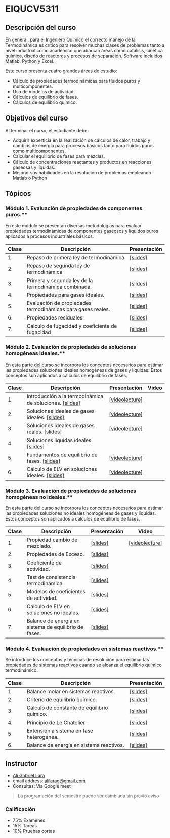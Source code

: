 # EIQUCV5311

## Descripción del curso

En general, para el Ingeniero Químico el correcto manejo de la Termodinámica es crítico para resolver muchas clases de problemas tanto a nivel industrial como académico que abarcan áreas como catálisis, cinética química, diseño de reactores y procesos de separación. Software incluidos Matlab, Python y Excel.

Este curso presenta cuatro grandes áreas de estudio:

* Cálculo de propiedades termodinámicas para fluidos puros y multicomponentes.
* Uso de modelos de actividad.
* Cálculos de equilibrio de fases.
* Cálculos de equilibrio químico.

## Objetivos del curso

Al terminar el curso, el estudiante debe:

* Adquirir experticia en la realización de cálculos de calor, trabajo y cambios de energía para procesos básicos tanto para fluidos puros como multicomponentes.
* Calcular el equilibrio de fases para mezclas.
* Cálculo de concentraciones reactantes y productos en reacciones gaseosas y líquidas.
* Mejorar sus habilidades en la resolución de problemas empleando Matlab o Python

## Tópicos

### Módulo 1. Evaluación de propiedades de componentes puros.**

En este módulo se presentan diversas metodologías para evaluar propiedades termodinámicas de componentes gaseosos y líquidos puros aplicados a procesos industriales básicos.

Clase | Descripción | Presentación
------| ------------| ------------
 1. | Repaso de primera ley de termodinámica | [[slides]](https://goo.gl/QvMnH9) 
 2. | Repaso de segunda ley de termodinámica | [[slides]](https://goo.gl/6eW9M2) 
 3. | Primera y segunda ley de la termodinámica combinada. | [[slides]](https://goo.gl/585Mhb) 
 4. | Propiedades para gases ideales. | [[slides]](https://goo.gl/YpQLkJ)
 5. | Evaluación de propiedades termodinámicas para gases reales. | [[slides]](https://goo.gl/cxuR61)
 6. | Propiedades residuales | [[slides]](https://goo.gl/aKRLJS)
 7. | Cálculo de fugacidad y coeficiente de fugacidad | [[slides]](https://goo.gl/Hpojgg)

### Módulo 2. Evaluación de propiedades de soluciones homogéneas ideales.**

En esta parte del curso se incorpora los conceptos necesarios para estimar las propiedades soluciones ideales homogéneas de gases y líquidas. Estos conceptos son aplicados a cálculos de equilibrio de fases.

Clase | Descripción | Presentación | Video
------| ------------| ------------ | ----
 1. | Introducción a la termodinámica de soluciones. [[slides]](https://goo.gl/8UjeP1) | [[videolecture]](https://youtu.be/bBI2rHMF9pI)
 2. | Soluciones ideales de gases ideales. [[slides]](https://goo.gl/JCgbRB) |  [[videolecture]](https://youtu.be/MeD8GI11pqk)
 3. | Soluciones ideales de gases reales. [[slides]](https://goo.gl/v5qQwY) | [[videolecture]](https://youtu.be/GBZYPOUvEjY)
 4. | Soluciones líquidas ideales. [[slides]](https://goo.gl/zz3ZnP) |
 5. | Fundamentos de equilibrio de fases. [[slides]](https://goo.gl/3d72tD) | [[videolecture]](https://youtu.be/8--T4qi_5ps)
6. | Cálculo de ELV en soluciones ideales. [[slides]](https://goo.gl/o521xL) | [[videolecture]](https://youtu.be/2HwY9Zf4Zzw)

### Módulo 3. Evaluación de propiedades de soluciones homogéneas no ideales.**

En esta parte del curso se incorpora los conceptos necesarios para estimar las propiedades soluciones no ideales homogéneas de gases y líquidas. Estos conceptos son aplicados a cálculos de equilibrio de fases.

Clase | Descripción | Presentación | Video
------| ------------| ------------ | -----
1. | Propiedad cambio de mezclado.| [[slides]](https://goo.gl/gCBwxe) | [[videolecture]](https://youtu.be/iIR5qXtFdcY)
2. | Propiedades de Exceso. | [[slides]](https://goo.gl/ZN2pNA) |
3. | Coeficiente de actividad. | [[slides]](https://goo.gl/qZ6c8M) |
4. | Test de consistencia termodinámica. | [[slides]](https://goo.gl/qjiHwP) |
5. | Modelos de coeficientes de actividad. | [[slides]](https://goo.gl/EFzDh4) |
6. | Cálculo de ELV en soluciones no ideales. | [[slides]](https://goo.gl/xGZ9rK) |
7. | Balance de energía en sistema de equilibrio de fases. | [[slides]](https://goo.gl/J953RD) |

### Módulo 4. Evaluación de propiedades en sistemas reactivos.**

Se introduce los conceptos y técnicas de resolución para estimar las propiedades de sistemas reactivos cuando se alcanza el equilibrio químico termodinámico.

Clase | Descripción | Presentación
------| ------------| ------------
1. | Balance molar en sistemas reactivos. | [[slides]](https://goo.gl/zGt57Q)
2. | Criterio de equilibrio químico. | [[slides]](https://goo.gl/LHaEVc)
3. | Cálculo de constante de equilibrio químico. | [[slides]](https://goo.gl/dtv4Ys)
4. | Principio de Le Chatelier. | [[slides]](https://goo.gl/KHufBb)
5. | Extensión a sistema en fase heterogénea. | [[slides]](https://goo.gl/nWZEXM)
6. | Balance de energía en sistema reactivos. | [[slides]](https://goo.gl/enTa13)

## Instructor

* [Ali Gabriel Lara](about.md)
* email address: alilarag@gmail.com
* Consultas: Via Google meet

> La programación del semestre puede ser cambiada sin previo aviso
>
### Calificación

* 75% Exámenes
* 15% Tareas
* 10% Pruebas cortas
